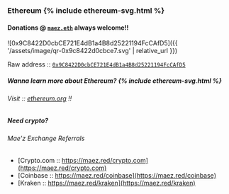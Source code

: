 ### Ethereum {% include ethereum-svg.html %} 
#### Donations @ [`maez.eth`](https://etherscan.io/enslookup-search?search=maez.eth) always welcome!!
![0x9C8422D0cbCE721E4dB1a4B8d25221194FcCAfD5]({{ '/assets/image/qr-0x9c8422d0cbce7.svg' | relative_url }})

Raw address :: [`0x9C8422D0cbCE721E4dB1a4B8d25221194FcCAfD5`](https://etherscan.io/address/0x9c8422d0cbce721e4db1a4b8d25221194fccafd5)

##### Wanna learn more about Ethereum? {% include ethereum-svg.html %}
###### Visit :: [ethereum.org](https://ethereum.org/) !!

##### Need crypto?
###### Mae'z Exchange Referrals
- [Crypto.com :: https://maez.red/crypto.com](https://maez.red/crypto.com)
- [Coinbase :: https://maez.red/coinbase](https://maez.red/coinbase)
- [Kraken :: https://maez.red/kraken](https://maez.red/kraken)
